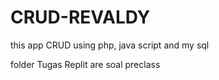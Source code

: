 # CRUD-REVALDY
this app CRUD using php, java script and my sql

folder Tugas Replit are soal preclass
